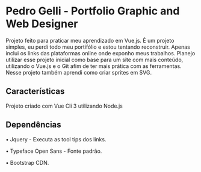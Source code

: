 # Pedro Gelli - Portfolio Graphic and Web Designer

Projeto feito para praticar meu aprendizado em Vue.js.
É um projeto simples, eu perdi todo meu portifólio e estou tentando reconstruir. Apenas inclui os links das plataformas online onde exponho meus trabalhos. Planejo utilizar esse projeto inicial como base para um site com mais conteúdo, utilizando o Vue.js e o Git afim de ter mais prática com as ferramentas. Nesse projeto também aprendi como criar sprites em SVG.

## Características

Projeto criado com Vue Cli 3 utilizando Node.js

## Dependências

• Jquery - Executa as tool tips dos links.

• Typeface Open Sans - Fonte padrão.

• Bootstrap CDN.
